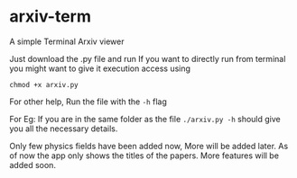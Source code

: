 # arxiv-term
A simple Terminal Arxiv viewer

Just download the .py file and run
If you want to directly run from terminal you might want to give it execution access using 

```chmod +x arxiv.py```

For other help, Run the file with the ```-h```  flag

For Eg: If you are in the same folder as the file  ```./arxiv.py -h``` should give you all the necessary details.

Only few physics fields have been added now, More will be added later. As of now the app only shows the titles of the papers.
More features will be added soon.
